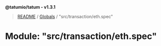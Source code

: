 **@tatumio/tatum - v1.3.1**

> [README](../README.md) / [Globals](../globals.md) / "src/transaction/eth.spec"

# Module: "src/transaction/eth.spec"
